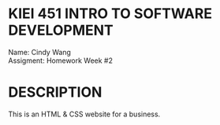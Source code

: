 # KIEI 451 INTRO TO SOFTWARE DEVELOPMENT
Name: Cindy Wang  
Assigment: Homework Week #2

# DESCRIPTION
This is an HTML & CSS website for a business.